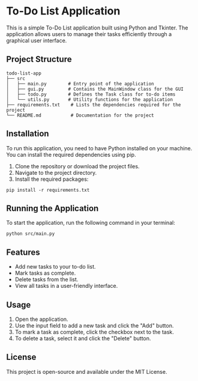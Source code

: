 # To-Do List Application

This is a simple To-Do List application built using Python and Tkinter. The application allows users to manage their tasks efficiently through a graphical user interface.

## Project Structure

```
todo-list-app
├── src
│   ├── main.py        # Entry point of the application
│   ├── gui.py         # Contains the MainWindow class for the GUI
│   ├── todo.py        # Defines the Task class for to-do items
│   └── utils.py       # Utility functions for the application
├── requirements.txt    # Lists the dependencies required for the project
└── README.md           # Documentation for the project
```

## Installation

To run this application, you need to have Python installed on your machine. You can install the required dependencies using pip. 

1. Clone the repository or download the project files.
2. Navigate to the project directory.
3. Install the required packages:

```
pip install -r requirements.txt
```

## Running the Application

To start the application, run the following command in your terminal:

```
python src/main.py
```

## Features

- Add new tasks to your to-do list.
- Mark tasks as complete.
- Delete tasks from the list.
- View all tasks in a user-friendly interface.

## Usage

1. Open the application.
2. Use the input field to add a new task and click the "Add" button.
3. To mark a task as complete, click the checkbox next to the task.
4. To delete a task, select it and click the "Delete" button.

## License

This project is open-source and available under the MIT License.
